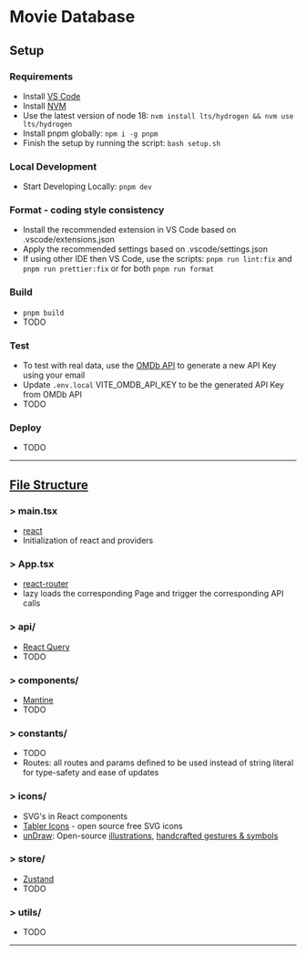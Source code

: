 # Movie Database

## Setup

### Requirements

- Install [VS Code](https://code.visualstudio.com/)
- Install [NVM](https://github.com/nvm-sh/nvm)
- Use the latest version of node 18: `nvm install lts/hydrogen && nvm use lts/hydrogen`
- Install pnpm globally: `npm i -g pnpm`
- Finish the setup by running the script: `bash setup.sh`

### Local Development

- Start Developing Locally: `pnpm dev`

### Format - coding style consistency

- Install the recommended extension in VS Code based on .vscode/extensions.json
- Apply the recommended settings based on .vscode/settings.json
- If using other IDE then VS Code, use the scripts: `pnpm run lint:fix` and `pnpm run prettier:fix` or for both `pnpm run format`

### Build

- `pnpm build`
- TODO

### Test

- To test with real data, use the [OMDb API](https://omdbapi.com/) to generate a new API Key using your email
- Update `.env.local` VITE_OMDB_API_KEY to be the generated API Key from OMDb API
- TODO

### Deploy

- TODO

---

## [File Structure](https://reactjs.org/docs/faq-structure.html#grouping-by-file-type)

### > main.tsx

- [react](https://reactjs.org/)
- Initialization of react and providers

### > App.tsx

- [react-router](https://reactrouter.com/en/main)
- lazy loads the corresponding Page and trigger the corresponding API calls

### > api/

- [React Query](https://tanstack.com/query/latest)
- TODO

### > components/

- [Mantine](https://mantine.dev/)
- TODO

### > constants/

- TODO
- Routes: all routes and params defined to be used instead of string literal for type-safety and ease of updates

### > icons/

- SVG's in React components
- [Tabler Icons](https://tablericons.com/) - open source free SVG icons
- [unDraw](https://undraw.co/): Open-source [illustrations](https://undraw.co/illustrations), [handcrafted gestures & symbols](https://handcrafts.undraw.co/app)

### > store/

- [Zustand](https://docs.pmnd.rs/zustand/getting-started/introduction)
- TODO

### > utils/

- TODO

---
